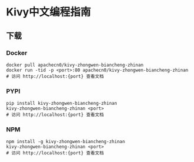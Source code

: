 # Kivy中文编程指南

## 下载

### Docker

```
docker pull apachecn0/kivy-zhongwen-biancheng-zhinan
docker run -tid -p <port>:80 apachecn0/kivy-zhongwen-biancheng-zhinan
# 访问 http://localhost:{port} 查看文档
```

### PYPI

```
pip install kivy-zhongwen-biancheng-zhinan
kivy-zhongwen-biancheng-zhinan <port>
# 访问 http://localhost:{port} 查看文档
```

### NPM

```
npm install -g kivy-zhongwen-biancheng-zhinan
kivy-zhongwen-biancheng-zhinan <port>
# 访问 http://localhost:{port} 查看文档
```
